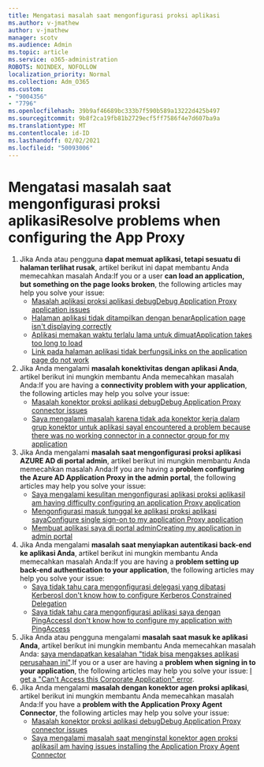 ```yaml
---
title: Mengatasi masalah saat mengonfigurasi proksi aplikasi
ms.author: v-jmathew
author: v-jmathew
manager: scotv
ms.audience: Admin
ms.topic: article
ms.service: o365-administration
ROBOTS: NOINDEX, NOFOLLOW
localization_priority: Normal
ms.collection: Adm_O365
ms.custom:
- "9004356"
- "7796"
ms.openlocfilehash: 39b9af46689bc333b7f590b589a13222d425b497
ms.sourcegitcommit: 9b8f2ca19fb81b2729ecf5ff7586f4e7d607ba9a
ms.translationtype: MT
ms.contentlocale: id-ID
ms.lasthandoff: 02/02/2021
ms.locfileid: "50093006"
---
```

# <a name="resolve-problems-when-configuring-the-app-proxy"></a><span data-ttu-id="754dd-102">Mengatasi masalah saat mengonfigurasi proksi aplikasi</span><span class="sxs-lookup"><span data-stu-id="754dd-102">Resolve problems when configuring the App Proxy</span></span>

1. <span data-ttu-id="754dd-103">Jika Anda atau pengguna **dapat memuat aplikasi, tetapi sesuatu di halaman terlihat rusak**, artikel berikut ini dapat membantu Anda memecahkan masalah Anda:</span><span class="sxs-lookup"><span data-stu-id="754dd-103">If you or a user **can load an application, but something on the page looks broken**, the following articles may help you solve your issue:</span></span>
    - [<span data-ttu-id="754dd-104">Masalah aplikasi proksi aplikasi debug</span><span class="sxs-lookup"><span data-stu-id="754dd-104">Debug Application Proxy application issues</span></span>](https://docs.microsoft.com/azure/active-directory/manage-apps/application-proxy-debug-apps)
    - [<span data-ttu-id="754dd-105">Halaman aplikasi tidak ditampilkan dengan benar</span><span class="sxs-lookup"><span data-stu-id="754dd-105">Application page isn't displaying correctly</span></span>](https://docs.microsoft.com/azure/active-directory/application-proxy-page-appearance-broken-problem)
    - [<span data-ttu-id="754dd-106">Aplikasi memakan waktu terlalu lama untuk dimuat</span><span class="sxs-lookup"><span data-stu-id="754dd-106">Application takes too long to load</span></span>](https://docs.microsoft.com/azure/active-directory/application-proxy-page-load-speed-problem)
    - [<span data-ttu-id="754dd-107">Link pada halaman aplikasi tidak berfungsi</span><span class="sxs-lookup"><span data-stu-id="754dd-107">Links on the application page do not work</span></span>](https://docs.microsoft.com/azure/active-directory/application-proxy-page-links-broken-problem)
2. <span data-ttu-id="754dd-108">Jika Anda mengalami **masalah konektivitas dengan aplikasi Anda**, artikel berikut ini mungkin membantu Anda memecahkan masalah Anda:</span><span class="sxs-lookup"><span data-stu-id="754dd-108">If you are having a **connectivity problem with your application**, the following articles may help you solve your issue:</span></span>
    - [<span data-ttu-id="754dd-109">Masalah konektor proksi aplikasi debug</span><span class="sxs-lookup"><span data-stu-id="754dd-109">Debug Application Proxy connector issues</span></span>](https://docs.microsoft.com/azure/active-directory/manage-apps/application-proxy-debug-connectors)
    - [<span data-ttu-id="754dd-110">Saya mengalami masalah karena tidak ada konektor kerja dalam grup konektor untuk aplikasi saya</span><span class="sxs-lookup"><span data-stu-id="754dd-110">I encountered a problem because there was no working connector in a connector group for my application</span></span>](https://docs.microsoft.com/azure/active-directory/application-proxy-connectivity-no-working-connector)
3. <span data-ttu-id="754dd-111">Jika Anda mengalami **masalah saat mengonfigurasi proksi aplikasi AZURE AD di portal admin**, artikel berikut ini mungkin membantu Anda memecahkan masalah Anda:</span><span class="sxs-lookup"><span data-stu-id="754dd-111">If you are having a **problem configuring the Azure AD Application Proxy in the admin portal**, the following articles may help you solve your issue:</span></span>
    - [<span data-ttu-id="754dd-112">Saya mengalami kesulitan mengonfigurasi aplikasi proksi aplikasi</span><span class="sxs-lookup"><span data-stu-id="754dd-112">I am having difficulty configuring an application Proxy application</span></span>](https://docs.microsoft.com/azure/active-directory/application-proxy-config-how-to)
    - [<span data-ttu-id="754dd-113">Mengonfigurasi masuk tunggal ke aplikasi proksi aplikasi saya</span><span class="sxs-lookup"><span data-stu-id="754dd-113">Configure single sign-on to my application Proxy application</span></span>](https://docs.microsoft.com/azure/active-directory/application-proxy-config-sso-how-to)
    - [<span data-ttu-id="754dd-114">Membuat aplikasi saya di portal admin</span><span class="sxs-lookup"><span data-stu-id="754dd-114">Creating my application in admin portal</span></span>](https://docs.microsoft.com/azure/active-directory/application-proxy-config-problem)
4. <span data-ttu-id="754dd-115">Jika Anda mengalami **masalah saat menyiapkan autentikasi back-end ke aplikasi Anda**, artikel berikut ini mungkin membantu Anda memecahkan masalah Anda:</span><span class="sxs-lookup"><span data-stu-id="754dd-115">If you are having a **problem setting up back-end authentication to your application**, the following articles may help you solve your issue:</span></span>
    - [<span data-ttu-id="754dd-116">Saya tidak tahu cara mengonfigurasi delegasi yang dibatasi Kerberos</span><span class="sxs-lookup"><span data-stu-id="754dd-116">I don't know how to configure Kerberos Constrained Delegation</span></span>](https://docs.microsoft.com/azure/active-directory/application-proxy-back-end-kerberos-constrained-delegation-how-to)
    - [<span data-ttu-id="754dd-117">Saya tidak tahu cara mengonfigurasi aplikasi saya dengan PingAccess</span><span class="sxs-lookup"><span data-stu-id="754dd-117">I don't know how to configure my application with PingAccess</span></span>](https://docs.microsoft.com/azure/active-directory/application-proxy-back-end-ping-access-how-to)
5. <span data-ttu-id="754dd-118">Jika Anda atau pengguna mengalami **masalah saat masuk ke aplikasi Anda**, artikel berikut ini mungkin membantu Anda memecahkan masalah Anda: [saya mendapatkan kesalahan "tidak bisa mengakses aplikasi perusahaan ini"](https://docs.microsoft.com/azure/active-directory/application-proxy-sign-in-bad-gateway-timeout-error).</span><span class="sxs-lookup"><span data-stu-id="754dd-118">If you or a user are having a **problem when signing in to your application**, the following articles may help you solve your issue: [I get a "Can't Access this Corporate Application" error](https://docs.microsoft.com/azure/active-directory/application-proxy-sign-in-bad-gateway-timeout-error).</span></span>
6. <span data-ttu-id="754dd-119">Jika Anda mengalami **masalah dengan konektor agen proksi aplikasi**, artikel berikut ini mungkin membantu Anda memecahkan masalah Anda:</span><span class="sxs-lookup"><span data-stu-id="754dd-119">If you have a **problem with the Application Proxy Agent Connector**, the following articles may help you solve your issue:</span></span>
    - [<span data-ttu-id="754dd-120">Masalah konektor proksi aplikasi debug</span><span class="sxs-lookup"><span data-stu-id="754dd-120">Debug Application Proxy connector issues</span></span>](https://docs.microsoft.com/azure/active-directory/manage-apps/application-proxy-debug-connectors)
    - [<span data-ttu-id="754dd-121">Saya mengalami masalah saat menginstal konektor agen proksi aplikasi</span><span class="sxs-lookup"><span data-stu-id="754dd-121">I am having issues installing the Application Proxy Agent Connector</span></span>](https://docs.microsoft.com/azure/active-directory/application-proxy-connector-installation-problem)
